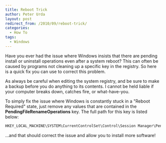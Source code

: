 ```yaml
---
title: Reboot Trick
author: Peter Urda
layout: post
redirect_from: /2010/09/reboot-trick/
categories:
  - How To
tags:
  - Windows
---
```

Have you ever had the issue where Windows insists that there are pending install or uninstall operations even after a system reboot? This can often be caused by programs not cleaning up a specific key in the registry. So here is a quick fix you can use to correct this problem.

As always be careful when editing the system registry, and be sure to make a backup before you do anything to its contents. I cannot be held liable if your computer breaks down, catches fire, or what-have-you.

To simply fix the issue where Windows is constantly stuck in a "Reboot Required" state, just remove any values that are contained in the **PendingFileRenameOperations** key. The full path for this key is listed below:

```powershell
HKEY_LOCAL_MACHINE\SYSTEM\CurrentControlSet\Control\Session Manager\PendingFileRenameOperations
```

...and that should correct the issue and allow you to install more software!
